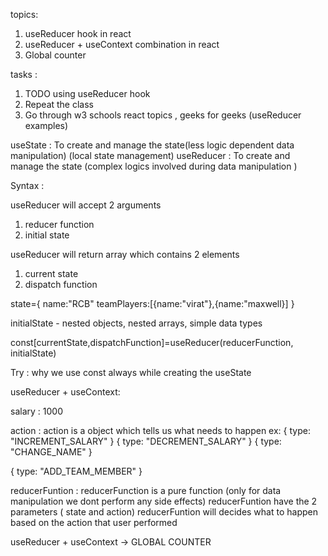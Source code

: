topics:

1. useReducer hook in react
2. useReducer + useContext combination in react
3. Global counter

tasks :

1. TODO using useReducer hook
2. Repeat the class
3. Go through w3 schools react topics , geeks for geeks (useReducer examples)

useState : To create and manage the state(less logic dependent data manipulation) (local state management)
useReducer : To create and manage the state (complex logics involved during data manipulation )

Syntax :

useReducer will accept 2 arguments

1. reducer function
2. initial state

useReducer will return array which contains 2 elements

1. current state
2. dispatch function

state={
name:"RCB"
teamPlayers:[{name:"virat"},{name:"maxwell}]
}

initialState - nested objects, nested arrays, simple data types

const[currentState,dispatchFunction]=useReducer(reducerFunction, initialState)

Try : why we use const always while creating the useState

useReducer + useContext:

salary : 1000

action : action is a object which tells us what needs to happen
ex: {
type: "INCREMENT_SALARY"
}
{
type: "DECREMENT_SALARY"
}
{
type: "CHANGE_NAME"
}

{
type: "ADD_TEAM_MEMBER"
}

reducerFuntion : reducerFunction is a pure function (only for data manipulation we dont perform any side effects)
reducerFuntion have the 2 parameters ( state and action)
reducerFuntion will decides what to happen based on the action that user performed

useReducer + useContext -> GLOBAL COUNTER
